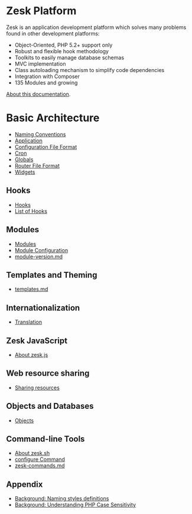 # Zesk Platform

Zesk is an application development platform which solves many problems found in other development platforms:

- Object-Oriented, PHP 5.2+ support only
- Robust and flexible hook methodology
- Toolkits to easily manage database schemas
- MVC implementation
- Class autoloading mechanism to simplify code dependencies
- Integration with Composer
- 135 Modules and growing

[About this documentation](readme.md).

# Basic Architecture

- [Naming Conventions](zesk-naming.md)
- [Application](application.md)
- [Configuration File Format](configuration-file-format.md)
- [Cron](cron.md)
- [Globals](globals.md)
- [Router File Format](router-file-format.md)
- [Widgets](widget.md)

## Hooks

- [Hooks](hooks.md)
- [List of Hooks](hooks-list.md)

## Modules

- [Modules](modules.md)
- [Module Configuration](module-conf.md)
- [module-version.md](module-version.md)

## Templates and Theming

- [templates.md](templates.md)

## Internationalization

- [Translation](translation.md)

## Zesk JavaScript

- [About zesk.js](zesk.js.md)

## Web resource sharing

- [Sharing resources](share.md)

## Objects and Databases

- [Objects](objects.md)

## Command-line Tools

- [About zesk.sh](zesk.sh.md)
- [configure Command](command-configure.md)
- [zesk-commands.md](zesk-commands.md)

## Appendix

- [Background: Naming styles definitions](naming-styles-definitions.md)
- [Background: Understanding PHP Case Sensitivity](php-case-sensitivity.md)

